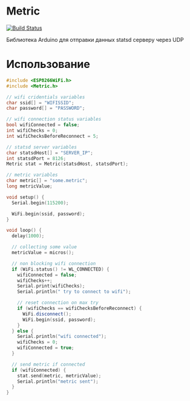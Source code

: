 # Metric

[![Build Status](https://travis-ci.org/akarduino/Metric.svg?branch=master)](https://travis-ci.org/akarduino/Metric)

Библиотека Arduino для отправки данных statsd серверу через UDP

# Использование

```c++
#include <ESP8266WiFi.h>
#include <Metric.h>

// wifi cridentials variables
char ssid[] = "WIFISSID";
char password[] = "PASSWORD";

// wifi connection status variables
bool wifiConnected = false;
int wifiChecks = 0;
int wifiChecksBeforeReconnect = 5;

// statsd server variables
char statsdHost[] = "SERVER_IP";
int statsdPort = 8126;
Metric stat = Metric(statsdHost, statsdPort);

// metric variables
char metric[] = "some.metric";
long metricValue;

void setup() {
  Serial.begin(115200);

  WiFi.begin(ssid, password);
}

void loop() {
  delay(1000);

  // collecting some value
  metricValue = micros();

  // non blocking wifi connection
  if (WiFi.status() != WL_CONNECTED) {
    wifiConnected = false;
    wifiChecks++;
    Serial.print(wifiChecks);
    Serial.println(" try to connect to wifi");

    // reset connection on max try
    if (wifiChecks == wifiChecksBeforeReconnect) {
      WiFi.disconnect();
      WiFi.begin(ssid, password);
    }
  } else {
    Serial.println("wifi connected");
    wifiChecks = 0;
    wifiConnected = true;
  }

  // send metric if connected
  if (wifiConnected) {
    stat.send(metric, metricValue);
    Serial.println("metric sent");
  }
}
```
